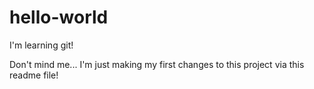 # hello-world
I'm learning git!


Don't mind me... I'm just making my first changes to this project via this readme file!
